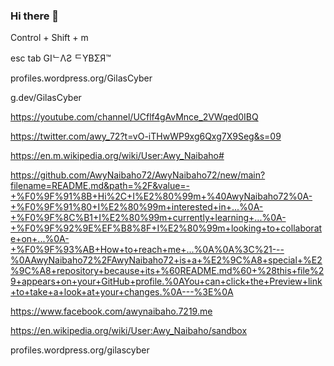 ### Hi there 👋

<!--
**AwyNaibaho72/AwyNaibaho72** is a ✨ _special_ ✨ repository because its `README.md` (this file) appears on your GitHub profile.

Here are some ideas to get you started:

- 🔭 I’m currently working on ...
- 🌱 I’m currently learning ...
- 👯 I’m looking to collaborate on ...
- 🤔 I’m looking for help with ...
- 💬 Ask me about ...
- 📫 How to reach me: ...
- 😄 Pronouns: ...
- ⚡ Fun fact: ...
--> Control + Shift + m
esc
tab
GIᄂΛƧ ᄃYBΣЯ™


profiles.wordpress.org/GilasCyber 

g.dev/GilasCyber





https://youtube.com/channel/UCflf4gAvMnce_2VWqed0IBQ

https://twitter.com/awy_72?t=vO-iTHwWP9xg6Qxg7X9Seg&s=09

https://en.m.wikipedia.org/wiki/User:Awy_Naibaho#

https://github.com/AwyNaibaho72/AwyNaibaho72/new/main?filename=README.md&path=%2F&value=-+%F0%9F%91%8B+Hi%2C+I%E2%80%99m+%40AwyNaibaho72%0A-+%F0%9F%91%80+I%E2%80%99m+interested+in+...%0A-+%F0%9F%8C%B1+I%E2%80%99m+currently+learning+...%0A-+%F0%9F%92%9E%EF%B8%8F+I%E2%80%99m+looking+to+collaborate+on+...%0A-+%F0%9F%93%AB+How+to+reach+me+...%0A%0A%3C%21---%0AAwyNaibaho72%2FAwyNaibaho72+is+a+%E2%9C%A8+special+%E2%9C%A8+repository+because+its+%60README.md%60+%28this+file%29+appears+on+your+GitHub+profile.%0AYou+can+click+the+Preview+link+to+take+a+look+at+your+changes.%0A---%3E%0A

https://www.facebook.com/awynaibaho.7219.me

https://en.wikipedia.org/wiki/User:Awy_Naibaho/sandbox

profiles.wordpress.org/gilascyber
